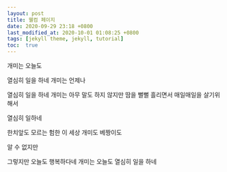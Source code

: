 ```yaml
---
layout: post
title: 웰컴 페이지
date: 2020-09-29 23:18 +0800
last_modified_at: 2020-10-01 01:08:25 +0800
tags: [jekyll theme, jekyll, tutorial]
toc:  true
---
```


개미는 오늘도

열심히 일을 하네
개미는 언제나

열심히 일을 하네
개미는 아무 말도 하지 않지만
땀을 뻘뻘 흘리면서
매일매일을 살기위해서

열심히 일하네

한치앞도 모르는
험한 이 세상
개미도 베짱이도

알 수 없지만

그렇지만 오늘도
행복하다네
개미는 오늘도
열심히 일을 하네
